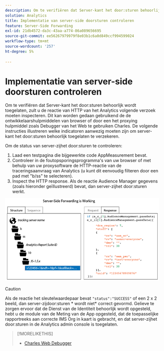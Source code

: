 ```yaml
---
description: Om te verifiëren dat Server-kant het door:sturen behoorlijk wordt toegelaten, zult u de reactie van HTTP van het Analytics volgende verzoek moeten inspecteren. Dit kan worden gedaan gebruikend de de ontwikkelaarshulpmiddelen van browser of door een het proxying hulpmiddel zoals Debugger van het Web te gebruiken Charles. De volgende instructies illustreren welke indicatoren aanwezig moeten zijn om server-kant het door:sturen behoorlijk toegelaten te verzekeren.
solution: Analytics
title: Implementatie van server-side doorsturen controleren
feature: Server-Side Forwarding
exl-id: 21db4572-da3c-43aa-a774-86a089656695
source-git-commit: ee56267979979f8e03b1c6a0d849ccf994599024
workflow-type: tm+mt
source-wordcount: '257'
ht-degree: 5%

---
```


# Implementatie van server-side doorsturen controleren

Om te verifiëren dat Server-kant het door:sturen behoorlijk wordt toegelaten, zult u de reactie van HTTP van het Analytics volgende verzoek moeten inspecteren. Dit kan worden gedaan gebruikend de de ontwikkelaarshulpmiddelen van browser of door een het proxying hulpmiddel zoals Debugger van het Web te gebruiken Charles. De volgende instructies illustreren welke indicatoren aanwezig moeten zijn om server-kant het door:sturen behoorlijk toegelaten te verzekeren.

Om de status van server-zijhet door:sturen te controleren:

1. Laad een testpagina die bijgewerkte code AppMeasurement bevat.
1. Controleer in de foutopsporingsprogramma&#39;s van uw browser of met behulp van uw proxysoftware de HTTP-reactie van de traceringsaanvraag van Analytics (u kunt dit eenvoudig filteren door een pad met &quot;b/ss&quot; te selecteren).
1. Inspect the HTTP response. Als de reactie Audience Manager gegevens (zoals hieronder geïllustreerd) bevat, dan server-zijhet door:sturen werkt.

![](assets/ssf-succeed.png)

>[!CAUTION]
>
>Als de reactie het sleutelwaardepaar bevat `"status":"SUCCESS"` of een 2 x 2 beeld, dan server-zijdoor:sturen * wordt niet* correct gevormd. Gelieve te zorgen ervoor dat de Dienst van de Identiteit behoorlijk wordt opgesteld, hebt u de module van de Meting van de App opgesteld, dat de toepasselijke rapportreeks aan correcte IMS Org in kaart is gebracht, en dat server-zijhet door:sturen in de Analytics admin console is toegelaten.

>[!MORELIKETHIS]
>
>* [Charles Web Debugger](https://www.charlesproxy.com/)

